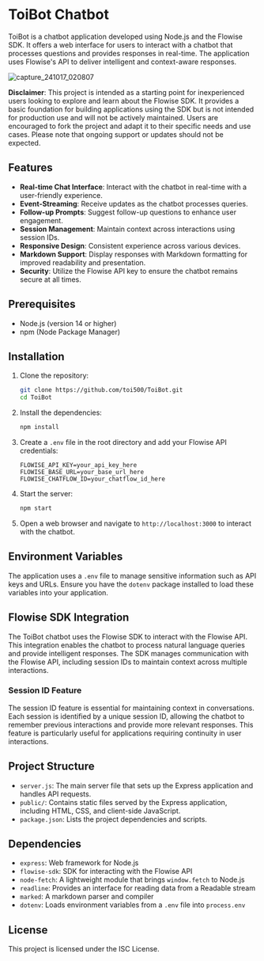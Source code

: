 # ToiBot Chatbot

ToiBot is a chatbot application developed using Node.js and the Flowise SDK. It offers a web interface for users to interact with a chatbot that processes questions and provides responses in real-time. The application uses Flowise's API to deliver intelligent and context-aware responses.

![capture_241017_020807](https://github.com/user-attachments/assets/813b363b-44bf-4491-ae67-b62460647d42)

**Disclaimer**: This project is intended as a starting point for inexperienced users looking to explore and learn about the Flowise SDK. It provides a basic foundation for building applications using the SDK but is not intended for production use and will not be actively maintained. Users are encouraged to fork the project and adapt it to their specific needs and use cases. Please note that ongoing support or updates should not be expected.

## Features

- **Real-time Chat Interface**: Interact with the chatbot in real-time with a user-friendly experience.
- **Event-Streaming**: Receive updates as the chatbot processes queries.
- **Follow-up Prompts**: Suggest follow-up questions to enhance user engagement.
- **Session Management**: Maintain context across interactions using session IDs.
- **Responsive Design**: Consistent experience across various devices.
- **Markdown Support**: Display responses with Markdown formatting for improved readability and presentation.
- **Security**: Utilize the Flowise API key to ensure the chatbot remains secure at all times.

## Prerequisites

- Node.js (version 14 or higher)
- npm (Node Package Manager)

## Installation

1. Clone the repository:

   ```bash
   git clone https://github.com/toi500/ToiBot.git
   cd ToiBot
   ```

2. Install the dependencies:

   ```bash
   npm install
   ```

3. Create a `.env` file in the root directory and add your Flowise API credentials:

   ```plaintext
   FLOWISE_API_KEY=your_api_key_here
   FLOWISE_BASE_URL=your_base_url_here
   FLOWISE_CHATFLOW_ID=your_chatflow_id_here
   ```

4. Start the server:

   ```bash
   npm start
   ```

5. Open a web browser and navigate to `http://localhost:3000` to interact with the chatbot.

## Environment Variables

The application uses a `.env` file to manage sensitive information such as API keys and URLs. Ensure you have the `dotenv` package installed to load these variables into your application.

## Flowise SDK Integration

The ToiBot chatbot uses the Flowise SDK to interact with the Flowise API. This integration enables the chatbot to process natural language queries and provide intelligent responses. The SDK manages communication with the Flowise API, including session IDs to maintain context across multiple interactions.

### Session ID Feature

The session ID feature is essential for maintaining context in conversations. Each session is identified by a unique session ID, allowing the chatbot to remember previous interactions and provide more relevant responses. This feature is particularly useful for applications requiring continuity in user interactions.

## Project Structure

- `server.js`: The main server file that sets up the Express application and handles API requests.
- `public/`: Contains static files served by the Express application, including HTML, CSS, and client-side JavaScript.
- `package.json`: Lists the project dependencies and scripts.

## Dependencies

- `express`: Web framework for Node.js
- `flowise-sdk`: SDK for interacting with the Flowise API
- `node-fetch`: A lightweight module that brings `window.fetch` to Node.js
- `readline`: Provides an interface for reading data from a Readable stream
- `marked`: A markdown parser and compiler
- `dotenv`: Loads environment variables from a `.env` file into `process.env`

## License

This project is licensed under the ISC License.
